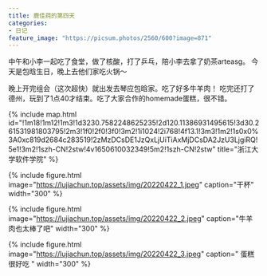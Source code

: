 ```yaml
---
title: 鹿佳莼的第四天
categories:
- 日记
feature_image: "https://picsum.photos/2560/600?image=871"
---
```


中午和小李一起吃了食堂，做了核酸，打了乒乓，陪小李去拿了奶茶arteasg。
今天是包晗生日，晚上去他们家吃火锅～

晚上开完组会（这次超快）就出发去琴应包晗家。吃了好多牛羊肉！
吃完还打了德州，玩到了1点40才结束。吃了大家合作的homemade蛋糕，很不错。

{% include map.html id="!1m18!1m12!1m3!1d3230.7582248625235!2d120.11386931495615!3d30.261531981803795!2m3!1f0!2f0!3f0!3m2!1i1024!2i768!4f13.1!3m3!1m2!1s0x0%3A0xc819d2684c283519!2zMzDCsDE1JzQxLjUiTiAxMjDCsDA2JzU3LjgiRQ!5e1!3m2!1szh-CN!2stw!4v1650610032349!5m2!1szh-CN!2stw" title="浙江大学软件学院" %}

{% include figure.html image="https://lujiachun.top/assets/img/20220422_1.jpeg" caption="干杯" width="300" %}

{% include figure.html image="https://lujiachun.top/assets/img/20220422_2.jpeg" caption="牛羊肉也太棒了吧" width="300" %}

{% include figure.html image="https://lujiachun.top/assets/img/20220422_3.jpeg" caption=" 蛋糕很好吃 " width="300" %}